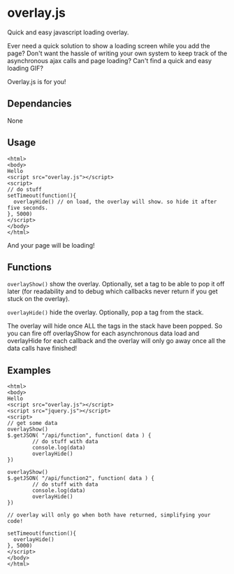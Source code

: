 # overlay.js
Quick and easy javascript loading overlay.

Ever need a quick solution to show a loading screen while you add the page? Don't want the hassle of writing your own system to keep track of the asynchronous ajax calls and page loading? Can't find a quick and easy loading GIF?

Overlay.js is for you!

## Dependancies
None

## Usage

```
<html>
<body>
Hello
<script src="overlay.js"></script>
<script>
// do stuff
setTimeout(function(){
  overlayHide() // on load, the overlay will show. so hide it after five seconds.
}, 5000)
</script>
</body>
</html>
```

And your page will be loading!


## Functions

`overlayShow()` show the overlay. Optionally, set a tag to be able to pop it off later (for readability and to debug which callbacks never return if you get stuck on the overlay).

`overlayHide()` hide the overlay. Optionally, pop a tag from the stack.

The overlay will hide once ALL the tags in the stack have been popped. So you can fire off overlayShow for each asynchronous data load and overlayHide for each callback and the overlay will only go away once all the data calls have finished!

## Examples
```
<html>
<body>
Hello
<script src="overlay.js"></script>
<script src="jquery.js"></script>
<script>
// get some data
overlayShow()
$.getJSON( "/api/function", function( data ) {
        // do stuff with data
        console.log(data)
        overlayHide()
})

overlayShow()
$.getJSON( "/api/function2", function( data ) {
        // do stuff with data
        console.log(data)
        overlayHide()
})

// overlay will only go when both have returned, simplifying your code!

setTimeout(function(){
  overlayHide()
}, 5000)
</script>
</body>
</html>
```

